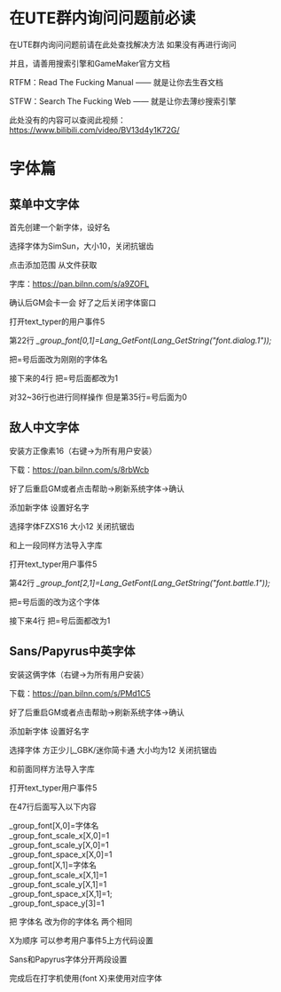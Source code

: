 # 在UTE群内询问问题前必读

在UTE群内询问问题前请在此处查找解决方法 如果没有再进行询问

并且，请善用搜索引擎和GameMaker官方文档

RTFM：Read The Fucking Manual —— 就是让你去生吞文档

STFW：Search The Fucking Web —— 就是让你去薄纱搜索引擎

此处没有的内容可以查阅此视频：https://www.bilibili.com/video/BV13d4y1K72G/

# 字体篇

## 菜单中文字体

首先创建一个新字体，设好名

选择字体为SimSun，大小10，关闭抗锯齿

点击添加范围 从文件获取

字库：https://pan.bilnn.com/s/a9ZOFL

确认后GM会卡一会 好了之后关闭字体窗口

打开text_typer的用户事件5

第22行 *_group_font[0,1]=Lang_GetFont(Lang_GetString("font.dialog.1"));*

把=号后面改为刚刚的字体名

接下来的4行 把=号后面都改为1

对32~36行也进行同样操作 但是第35行=号后面为0

## 敌人中文字体

安装方正像素16（右键→为所有用户安装）

下载：https://pan.bilnn.com/s/8rbWcb

好了后重启GM或者点击帮助→刷新系统字体→确认

添加新字体 设置好名字

选择字体FZXS16 大小12 关闭抗锯齿

和上一段同样方法导入字库

打开text_typer用户事件5

第42行 *_group_font[2,1]=Lang_GetFont(Lang_GetString("font.battle.1"));*

把=号后面的改为这个字体

接下来4行 把=号后面都改为1

## Sans/Papyrus中英字体

安装这俩字体（右键→为所有用户安装）

下载：https://pan.bilnn.com/s/PMd1C5

好了后重启GM或者点击帮助→刷新系统字体→确认

添加新字体 设置好名字

选择字体 方正少儿_GBK/迷你简卡通 大小均为12 关闭抗锯齿

和前面同样方法导入字库

打开text_typer用户事件5

在47行后面写入以下内容

_group_font[X,0]=字体名<br>
_group_font_scale_x[X,0]=1<br>
_group_font_scale_y[X,0]=1<br>
_group_font_space_x[X,0]=1<br>
_group_font[X,1]=字体名<br>
_group_font_scale_x[X,1]=1<br>
_group_font_scale_y[X,1]=1<br>
_group_font_space_x[X,1]=1;<br>
_group_font_space_y[3]=1<br>

把 字体名 改为你的字体名 两个相同

X为顺序 可以参考用户事件5上方代码设置

Sans和Papyrus字体分开两段设置

完成后在打字机使用{font X}来使用对应字体